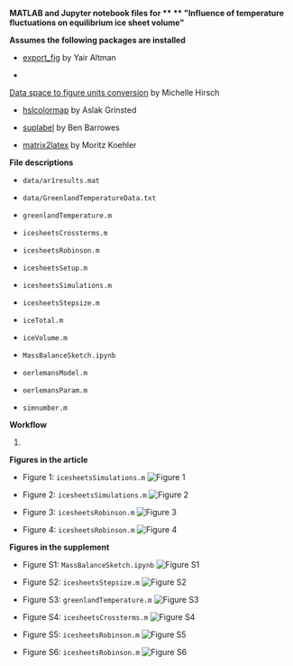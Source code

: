 
**MATLAB and Jupyter notebook files for **
** "Influence of temperature fluctuations on equilibrium ice sheet volume"**

**Assumes the following packages are installed**

* [export_fig](https://se.mathworks.com/matlabcentral/fileexchange/23629-export-fig "export_fig")  by Yair Altman

* 
[Data space to figure units conversion](https://se.mathworks.com/matlabcentral/fileexchange/10656-data-space-to-figure-units-conversion "ds2nfu") by Michelle Hirsch

* [hslcolormap](https://se.mathworks.com/matlabcentral/fileexchange/48586-hslcolormap "hslcolormap") by Aslak Grinsted

* [suplabel](https://se.mathworks.com/matlabcentral/fileexchange/7772-suplabel "suplabel") by Ben Barrowes

* [matrix2latex](https://se.mathworks.com/matlabcentral/fileexchange/4894-matrix2latex "matrix2latex") by Moritz Koehler


**File descriptions**

* `data/ar1results.mat`

* `data/GreenlandTemperatureData.txt`

* `greenlandTemperature.m`

* `icesheetsCrossterms.m`

* `icesheetsRobinson.m`

* `icesheetsSetup.m`

* `icesheetsSimulations.m`

* `icesheetsStepsize.m`

* `iceTotal.m`

* `iceVolume.m`

* `MassBalanceSketch.ipynb`

* `oerlemansModel.m`

* `oerlemansParam.m`

* `simnumber.m`


**Workflow**

1.

**Figures in the article**

* Figure 1: `icesheetsSimulations.m`
![Figure 1](png/Sim+Approx-2016.png)

* Figure 2: `icesheetsSimulations.m`
![Figure 2](png/MassBalance-2016.png)

* Figure 3: `icesheetsRobinson.m`
![Figure 3](png/definition-deltaT+deltaSMB.png)

* Figure 4: `icesheetsRobinson.m`
![Figure 4](png/likely-deltaT+deltaSMB-2016.png)

**Figures in the supplement**

* Figure S1: `MassBalanceSketch.ipynb`
![Figure S1](png/oerlemansMassBalance.png)

* Figure S2: `icesheetsStepsize.m`
![Figure S2](png/StepSize.png)

* Figure S3: `greenlandTemperature.m`
![Figure S3](png/GreenlandTemp-2016.png)

* Figure S4: `icesheetsCrossterms.m`
![Figure S4](png/VarianceFunctionTime.png)


* Figure S5: `icesheetsRobinson.m`
![Figure S5](png/VolumeHistogram.png)

* Figure S6: `icesheetsRobinson.m`
![Figure S6](png/VolumeHistogramMaxtemp.png)
